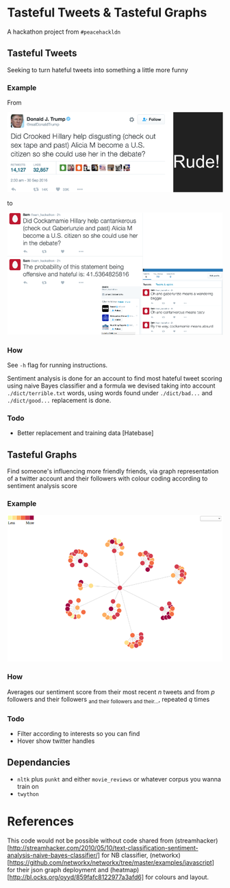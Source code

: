 # Tasteful Tweets & Tasteful Graphs
A hackathon project from `#peacehackldn`

## Tasteful Tweets
Seeking to turn hateful tweets into something a little more funny

### Example
From

![Rude tweet from Donald Trump](./out/rude.png)

to

![Altered tweet by us](./out/less-rude.png)

### How
See `-h` flag for running instructions.

Sentiment analysis is done for an account to find most hateful tweet scoring using naive Bayes classifier and a formula we devised taking into account `./dict/terrible.txt` words, using words found under `./dict/bad...` and `./dict/good...` replacement is done.

### Todo
- Better replacement and training data [Hatebase]

## Tasteful Graphs
Find someone's influencing more friendly friends, via graph representation of a twitter account and their followers with colour coding according to sentiment analysis score

### Example
![Graph of Dan Telfer and followers](./out/graph.png)

### How
Averages our sentiment score from their most recent *n* tweets and from *p* followers and their followers <sub>and their followers and their...</sub>, repeated *q* times

### Todo
- Filter according to interests so you can find
- Hover show twitter handles

## Dependancies
- `nltk` plus `punkt` and  either `movie_reviews` or whatever corpus you wanna train on
- `twython`

# References
This code would not be possible without code shared from (streamhacker)[http://streamhacker.com/2010/05/10/text-classification-sentiment-analysis-naive-bayes-classifier/] for NB classifier, (networkx)[https://github.com/networkx/networkx/tree/master/examples/javascript] for their json graph deployment and (heatmap)[http://bl.ocks.org/oyyd/859fafc8122977a3afd6] for colours and layout.
